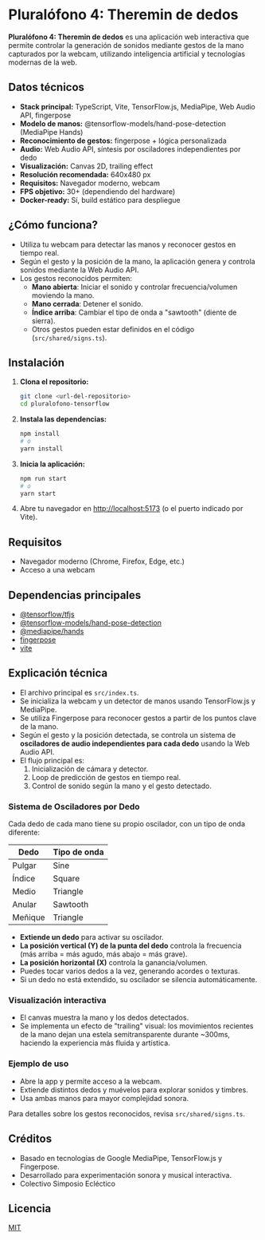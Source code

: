 # Pluralófono 4: Theremin de dedos

**Pluralófono 4: Theremin de dedos** es una aplicación web interactiva que permite controlar la generación de sonidos mediante gestos de la mano capturados por la webcam, utilizando inteligencia artificial y tecnologías modernas de la web.

## Datos técnicos

- **Stack principal:** TypeScript, Vite, TensorFlow.js, MediaPipe, Web Audio API, fingerpose
- **Modelo de manos:** @tensorflow-models/hand-pose-detection (MediaPipe Hands)
- **Reconocimiento de gestos:** fingerpose + lógica personalizada
- **Audio:** Web Audio API, síntesis por osciladores independientes por dedo
- **Visualización:** Canvas 2D, trailing effect
- **Resolución recomendada:** 640x480 px
- **Requisitos:** Navegador moderno, webcam
- **FPS objetivo:** 30+ (dependiendo del hardware)
- **Docker-ready:** Sí, build estático para despliegue

## ¿Cómo funciona?

- Utiliza tu webcam para detectar las manos y reconocer gestos en tiempo real.
- Según el gesto y la posición de la mano, la aplicación genera y controla sonidos mediante la Web Audio API.
- Los gestos reconocidos permiten:
  - **Mano abierta**: Iniciar el sonido y controlar frecuencia/volumen moviendo la mano.
  - **Mano cerrada**: Detener el sonido.
  - **Índice arriba**: Cambiar el tipo de onda a "sawtooth" (diente de sierra).
  - Otros gestos pueden estar definidos en el código (`src/shared/signs.ts`).

## Instalación

1. **Clona el repositorio:**
   ```bash
   git clone <url-del-repositorio>
   cd pluralofono-tensorflow
   ```
2. **Instala las dependencias:**
   ```bash
   npm install
   # o
   yarn install
   ```
3. **Inicia la aplicación:**
   ```bash
   npm run start
   # o
   yarn start
   ```
4. Abre tu navegador en [http://localhost:5173](http://localhost:5173) (o el puerto indicado por Vite).

## Requisitos

- Navegador moderno (Chrome, Firefox, Edge, etc.)
- Acceso a una webcam

## Dependencias principales

- [@tensorflow/tfjs](https://www.npmjs.com/package/@tensorflow/tfjs)
- [@tensorflow-models/hand-pose-detection](https://www.npmjs.com/package/@tensorflow-models/hand-pose-detection)
- [@mediapipe/hands](https://www.npmjs.com/package/@mediapipe/hands)
- [fingerpose](https://www.npmjs.com/package/fingerpose)
- [vite](https://www.npmjs.com/package/vite)

## Explicación técnica

- El archivo principal es `src/index.ts`.
- Se inicializa la webcam y un detector de manos usando TensorFlow.js y MediaPipe.
- Se utiliza Fingerpose para reconocer gestos a partir de los puntos clave de la mano.
- Según el gesto y la posición detectada, se controla un sistema de **osciladores de audio independientes para cada dedo** usando la Web Audio API.
- El flujo principal es:
  1. Inicialización de cámara y detector.
  2. Loop de predicción de gestos en tiempo real.
  3. Control de sonido según la mano y el gesto detectado.

### Sistema de Osciladores por Dedo

Cada dedo de cada mano tiene su propio oscilador, con un tipo de onda diferente:

| Dedo   | Tipo de onda |
|--------|--------------|
| Pulgar | Sine         |
| Índice | Square       |
| Medio  | Triangle     |
| Anular | Sawtooth     |
| Meñique| Triangle     |

- **Extiende un dedo** para activar su oscilador.
- **La posición vertical (Y) de la punta del dedo** controla la frecuencia (más arriba = más agudo, más abajo = más grave).
- **La posición horizontal (X)** controla la ganancia/volumen.
- Puedes tocar varios dedos a la vez, generando acordes o texturas.
- Si un dedo no está extendido, su oscilador se silencia automáticamente.

### Visualización interactiva

- El canvas muestra la mano y los dedos detectados.
- Se implementa un efecto de "trailing" visual: los movimientos recientes de la mano dejan una estela semitransparente durante ~300ms, haciendo la experiencia más fluida y artística.

### Ejemplo de uso

- Abre la app y permite acceso a la webcam.
- Extiende distintos dedos y muévelos para explorar sonidos y timbres.
- Usa ambas manos para mayor complejidad sonora.

Para detalles sobre los gestos reconocidos, revisa `src/shared/signs.ts`.

## Créditos

- Basado en tecnologías de Google MediaPipe, TensorFlow.js y Fingerpose.
- Desarrollado para experimentación sonora y musical interactiva.
- Colectivo Simposio Ecléctico

## Licencia

[MIT](LICENSE)
